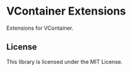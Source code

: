 # VContainer Extensions

Extensions for VContainer.

## License

This library is licensed under the MIT License.
